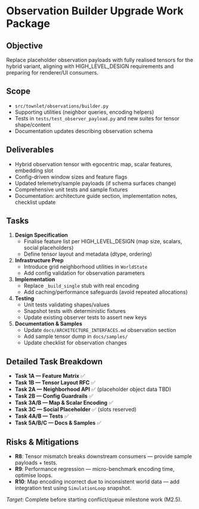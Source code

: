 # Observation Builder Upgrade Work Package

## Objective
Replace placeholder observation payloads with fully realised tensors for the hybrid variant, aligning with HIGH_LEVEL_DESIGN requirements and preparing for renderer/UI consumers.

## Scope
- `src/townlet/observations/builder.py`
- Supporting utilities (neighbor queries, encoding helpers)
- Tests in `tests/test_observer_payload.py` and new suites for tensor shape/content
- Documentation updates describing observation schema

## Deliverables
- Hybrid observation tensor with egocentric map, scalar features, embedding slot
- Config-driven window sizes and feature flags
- Updated telemetry/sample payloads (if schema surfaces change)
- Comprehensive unit tests and sample fixtures
- Documentation: architecture guide section, implementation notes, checklist update

## Tasks
1. **Design Specification**
   - Finalise feature list per HIGH_LEVEL_DESIGN (map size, scalars, social placeholders)
   - Define tensor layout and metadata (dtype, ordering)
2. **Infrastructure Prep**
   - Introduce grid neighborhood utilities in `WorldState`
   - Add config validation for observation parameters
3. **Implementation**
   - Replace `_build_single` stub with real encoding
   - Add caching/performance safeguards (avoid repeated allocations)
4. **Testing**
   - Unit tests validating shapes/values
   - Snapshot tests with deterministic fixtures
   - Update existing observer tests to assert new keys
5. **Documentation & Samples**
   - Update `docs/ARCHITECTURE_INTERFACES.md` observation section
   - Add sample tensor dump in `docs/samples/`
   - Update checklist for observation changes

## Detailed Task Breakdown
- **Task 1A — Feature Matrix** ✅
- **Task 1B — Tensor Layout RFC** ✅
- **Task 2A — Neighborhood API** ✅ (placeholder object data TBD)
- **Task 2B — Config Guardrails** ✅
- **Task 3A/B — Map & Scalar Encoding** ✅
- **Task 3C — Social Placeholder** ✅ (slots reserved)
- **Task 4A/B — Tests** ✅
- **Task 5A/B/C — Docs & Samples** ✅

## Risks & Mitigations
- **R8**: Tensor mismatch breaks downstream consumers — provide sample payloads + tests.
- **R9**: Performance regression — micro-benchmark encoding time, optimise loops.
- **R10**: Map encoding incorrect due to inconsistent world data — add integration test using `SimulationLoop` snapshot.

_Target_: Complete before starting conflict/queue milestone work (M2.5).
